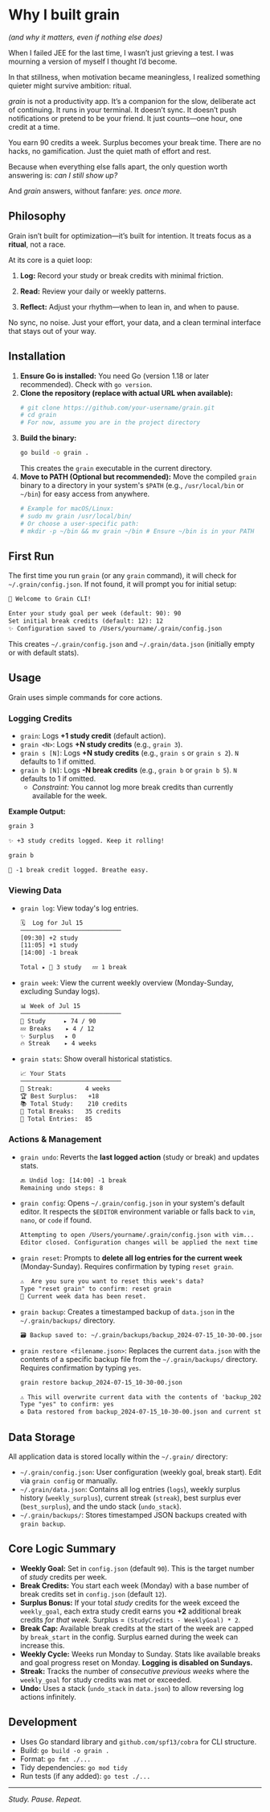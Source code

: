# Why I built grain
*(and why it matters, even if nothing else does)*

When I failed JEE for the last time, I wasn’t just grieving a test.
I was mourning a version of myself I thought I’d become.

In that stillness, when motivation became meaningless, I realized something quieter might survive ambition: ritual.

*grain* is not a productivity app. It’s a companion for the slow, deliberate act of continuing.
It runs in your terminal. It doesn’t sync. It doesn’t push notifications or pretend to be your friend.
It just counts—one hour, one credit at a time.

You earn 90 credits a week. Surplus becomes your break time. There are no hacks, no gamification. Just the quiet math of effort and rest.

Because when everything else falls apart, the only question worth answering is: *can I still show up?*

And *grain* answers, without fanfare: *yes. once more.*

## Philosophy

Grain isn’t built for optimization—it’s built for intention. It treats focus as a **ritual**, not a race.

At its core is a quiet loop:

1. **Log:** Record your study or break credits with minimal friction.

2. **Read:** Review your daily or weekly patterns.

3. **Reflect:** Adjust your rhythm—when to lean in, and when to pause.

No sync, no noise. Just your effort, your data, and a clean terminal interface that stays out of your way.
## Installation

1.  **Ensure Go is installed:** You need Go (version 1.18 or later recommended). Check with `go version`.
2.  **Clone the repository (replace with actual URL when available):**
    ```bash
    # git clone https://github.com/your-username/grain.git 
    # cd grain
    # For now, assume you are in the project directory
    ```
3.  **Build the binary:**
    ```bash
    go build -o grain .
    ```
    This creates the `grain` executable in the current directory.
4.  **Move to PATH (Optional but recommended):**
    Move the compiled `grain` binary to a directory in your system's `$PATH` (e.g., `/usr/local/bin` or `~/bin`) for easy access from anywhere.
    ```bash
    # Example for macOS/Linux:
    # sudo mv grain /usr/local/bin/ 
    # Or choose a user-specific path:
    # mkdir -p ~/bin && mv grain ~/bin # Ensure ~/bin is in your PATH
    ```

## First Run

The first time you run `grain` (or any `grain` command), it will check for `~/.grain/config.json`. If not found, it will prompt you for initial setup:

```txt
👋 Welcome to Grain CLI!

Enter your study goal per week (default: 90): 90
Set initial break credits (default: 12): 12
✨ Configuration saved to /Users/yourname/.grain/config.json
```

This creates `~/.grain/config.json` and `~/.grain/data.json` (initially empty or with default stats).

## Usage

Grain uses simple commands for core actions.

### Logging Credits

*   `grain`: Logs **+1 study credit** (default action).
*   `grain <N>`: Logs **+N study credits** (e.g., `grain 3`).
*   `grain s [N]`: Logs **+N study credits** (e.g., `grain s` or `grain s 2`). `N` defaults to 1 if omitted.
*   `grain b [N]`: Logs **-N break credits** (e.g., `grain b` or `grain b 5`). `N` defaults to 1 if omitted.
    *   *Constraint:* You cannot log more break credits than currently available for the week.

**Example Output:**

```bash
grain 3
```
```txt
✨ +3 study credits logged. Keep it rolling!
```

```bash
grain b
```
```txt
🍵 -1 break credit logged. Breathe easy.
```

### Viewing Data

*   `grain log`: View today's log entries.
    ```txt
    🗓️  Log for Jul 15
    ────────────────────────────
    [09:30] +2 study
    [11:05] +1 study
    [14:00] -1 break
    
    Total ▸ 🧠 3 study   💤 1 break
    ```
*   `grain week`: View the current weekly overview (Monday-Sunday, excluding Sunday logs).
    ```txt
    📊 Week of Jul 15
    ────────────────────────────
    🧠 Study     ▸ 74 / 90
    💤 Breaks    ▸ 4 / 12
    ✨ Surplus   ▸ 0
    🔥 Streak    ▸ 4 weeks
    ```
*   `grain stats`: Show overall historical statistics.
    ```txt
    📈 Your Stats
    ────────────────────────────
    🔁 Streak:         4 weeks
    🏆 Best Surplus:   +18
    📚 Total Study:    210 credits
    🍵 Total Breaks:   35 credits
    🧾 Total Entries:  85
    ```

### Actions & Management

*   `grain undo`: Reverts the **last logged action** (study or break) and updates stats.
    ```txt
    🔙 Undid log: [14:00] -1 break
    Remaining undo steps: 8
    ```
*   `grain config`: Opens `~/.grain/config.json` in your system's default editor. It respects the `$EDITOR` environment variable or falls back to `vim`, `nano`, or `code` if found.
    ```txt
    Attempting to open /Users/yourname/.grain/config.json with vim...
    Editor closed. Configuration changes will be applied the next time you run grain.
    ```
*   `grain reset`: Prompts to **delete all log entries for the current week** (Monday-Sunday). Requires confirmation by typing `reset grain`.
    ```txt
    ⚠️  Are you sure you want to reset this week's data?
    Type "reset grain" to confirm: reset grain
    🧹 Current week data has been reset.
    ```
*   `grain backup`: Creates a timestamped backup of `data.json` in the `~/.grain/backups/` directory.
    ```txt
    🗃️ Backup saved to: ~/.grain/backups/backup_2024-07-15_10-30-00.json
    ```
*   `grain restore <filename.json>`: Replaces the current `data.json` with the contents of a specific backup file from the `~/.grain/backups/` directory. Requires confirmation by typing `yes`.
    ```bash
    grain restore backup_2024-07-15_10-30-00.json
    ```
    ```txt
    ⚠️ This will overwrite current data with the contents of 'backup_2024-07-15_10-30-00.json'.
    Type "yes" to confirm: yes
    ♻️ Data restored from backup_2024-07-15_10-30-00.json and current stats recalculated.
    ```

## Data Storage

All application data is stored locally within the `~/.grain/` directory:

*   `~/.grain/config.json`: User configuration (weekly goal, break start). Edit via `grain config` or manually.
*   `~/.grain/data.json`: Contains all log entries (`logs`), weekly surplus history (`weekly_surplus`), current streak (`streak`), best surplus ever (`best_surplus`), and the undo stack (`undo_stack`).
*   `~/.grain/backups/`: Stores timestamped JSON backups created with `grain backup`.

## Core Logic Summary

*   **Weekly Goal:** Set in `config.json` (default `90`). This is the target number of *study* credits per week.
*   **Break Credits:** You start each week (Monday) with a base number of break credits set in `config.json` (default `12`).
*   **Surplus Bonus:** If your total *study* credits for the week exceed the `weekly_goal`, each extra study credit earns you **+2** additional break credits *for that week*. Surplus = `(StudyCredits - WeeklyGoal) * 2`.
*   **Break Cap:** Available break credits at the start of the week are capped by `break_start` in the config. Surplus earned during the week can increase this.
*   **Weekly Cycle:** Weeks run Monday to Sunday. Stats like available breaks and goal progress reset on Monday. **Logging is disabled on Sundays.**
*   **Streak:** Tracks the number of *consecutive previous weeks* where the `weekly_goal` for study credits was met or exceeded.
*   **Undo:** Uses a stack (`undo_stack` in `data.json`) to allow reversing log actions infinitely.

## Development

*   Uses Go standard library and `github.com/spf13/cobra` for CLI structure.
*   Build: `go build -o grain .`
*   Format: `go fmt ./...`
*   Tidy dependencies: `go mod tidy`
*   Run tests (if any added): `go test ./...`

---

*Study. Pause. Repeat.*